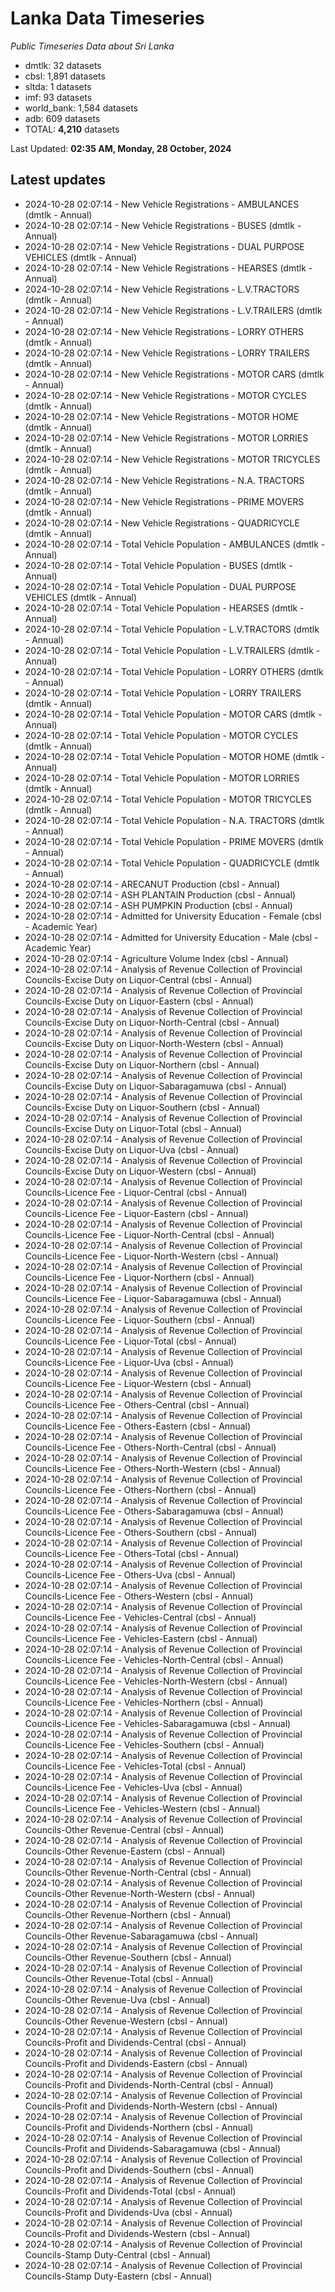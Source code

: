 # Lanka Data Timeseries
*Public Timeseries Data about Sri Lanka*

* dmtlk: 32 datasets
* cbsl: 1,891 datasets
* sltda: 1 datasets
* imf: 93 datasets
* world_bank: 1,584 datasets
* adb: 609 datasets
* TOTAL: **4,210** datasets

Last Updated: **02:35 AM, Monday, 28 October, 2024**

## Latest updates

* 2024-10-28 02:07:14 - New Vehicle Registrations - AMBULANCES (dmtlk - Annual)
* 2024-10-28 02:07:14 - New Vehicle Registrations - BUSES (dmtlk - Annual)
* 2024-10-28 02:07:14 - New Vehicle Registrations - DUAL PURPOSE VEHICLES (dmtlk - Annual)
* 2024-10-28 02:07:14 - New Vehicle Registrations - HEARSES (dmtlk - Annual)
* 2024-10-28 02:07:14 - New Vehicle Registrations - L.V.TRACTORS (dmtlk - Annual)
* 2024-10-28 02:07:14 - New Vehicle Registrations - L.V.TRAILERS (dmtlk - Annual)
* 2024-10-28 02:07:14 - New Vehicle Registrations - LORRY OTHERS (dmtlk - Annual)
* 2024-10-28 02:07:14 - New Vehicle Registrations - LORRY TRAILERS (dmtlk - Annual)
* 2024-10-28 02:07:14 - New Vehicle Registrations - MOTOR CARS (dmtlk - Annual)
* 2024-10-28 02:07:14 - New Vehicle Registrations - MOTOR CYCLES (dmtlk - Annual)
* 2024-10-28 02:07:14 - New Vehicle Registrations - MOTOR HOME (dmtlk - Annual)
* 2024-10-28 02:07:14 - New Vehicle Registrations - MOTOR LORRIES (dmtlk - Annual)
* 2024-10-28 02:07:14 - New Vehicle Registrations - MOTOR TRICYCLES (dmtlk - Annual)
* 2024-10-28 02:07:14 - New Vehicle Registrations - N.A. TRACTORS (dmtlk - Annual)
* 2024-10-28 02:07:14 - New Vehicle Registrations - PRIME MOVERS (dmtlk - Annual)
* 2024-10-28 02:07:14 - New Vehicle Registrations - QUADRICYCLE (dmtlk - Annual)
* 2024-10-28 02:07:14 - Total Vehicle Population - AMBULANCES (dmtlk - Annual)
* 2024-10-28 02:07:14 - Total Vehicle Population - BUSES (dmtlk - Annual)
* 2024-10-28 02:07:14 - Total Vehicle Population - DUAL PURPOSE VEHICLES (dmtlk - Annual)
* 2024-10-28 02:07:14 - Total Vehicle Population - HEARSES (dmtlk - Annual)
* 2024-10-28 02:07:14 - Total Vehicle Population - L.V.TRACTORS (dmtlk - Annual)
* 2024-10-28 02:07:14 - Total Vehicle Population - L.V.TRAILERS (dmtlk - Annual)
* 2024-10-28 02:07:14 - Total Vehicle Population - LORRY OTHERS (dmtlk - Annual)
* 2024-10-28 02:07:14 - Total Vehicle Population - LORRY TRAILERS (dmtlk - Annual)
* 2024-10-28 02:07:14 - Total Vehicle Population - MOTOR CARS (dmtlk - Annual)
* 2024-10-28 02:07:14 - Total Vehicle Population - MOTOR CYCLES (dmtlk - Annual)
* 2024-10-28 02:07:14 - Total Vehicle Population - MOTOR HOME (dmtlk - Annual)
* 2024-10-28 02:07:14 - Total Vehicle Population - MOTOR LORRIES (dmtlk - Annual)
* 2024-10-28 02:07:14 - Total Vehicle Population - MOTOR TRICYCLES (dmtlk - Annual)
* 2024-10-28 02:07:14 - Total Vehicle Population - N.A. TRACTORS (dmtlk - Annual)
* 2024-10-28 02:07:14 - Total Vehicle Population - PRIME MOVERS (dmtlk - Annual)
* 2024-10-28 02:07:14 - Total Vehicle Population - QUADRICYCLE (dmtlk - Annual)
* 2024-10-28 02:07:14 - ARECANUT Production (cbsl - Annual)
* 2024-10-28 02:07:14 - ASH PLANTAIN Production (cbsl - Annual)
* 2024-10-28 02:07:14 - ASH PUMPKIN Production (cbsl - Annual)
* 2024-10-28 02:07:14 - Admitted for University Education - Female (cbsl - Academic Year)
* 2024-10-28 02:07:14 - Admitted for University Education - Male (cbsl - Academic Year)
* 2024-10-28 02:07:14 - Agriculture Volume Index (cbsl - Annual)
* 2024-10-28 02:07:14 - Analysis of Revenue Collection of Provincial Councils-Excise Duty on Liquor-Central (cbsl - Annual)
* 2024-10-28 02:07:14 - Analysis of Revenue Collection of Provincial Councils-Excise Duty on Liquor-Eastern (cbsl - Annual)
* 2024-10-28 02:07:14 - Analysis of Revenue Collection of Provincial Councils-Excise Duty on Liquor-North-Central (cbsl - Annual)
* 2024-10-28 02:07:14 - Analysis of Revenue Collection of Provincial Councils-Excise Duty on Liquor-North-Western (cbsl - Annual)
* 2024-10-28 02:07:14 - Analysis of Revenue Collection of Provincial Councils-Excise Duty on Liquor-Northern (cbsl - Annual)
* 2024-10-28 02:07:14 - Analysis of Revenue Collection of Provincial Councils-Excise Duty on Liquor-Sabaragamuwa (cbsl - Annual)
* 2024-10-28 02:07:14 - Analysis of Revenue Collection of Provincial Councils-Excise Duty on Liquor-Southern (cbsl - Annual)
* 2024-10-28 02:07:14 - Analysis of Revenue Collection of Provincial Councils-Excise Duty on Liquor-Total (cbsl - Annual)
* 2024-10-28 02:07:14 - Analysis of Revenue Collection of Provincial Councils-Excise Duty on Liquor-Uva (cbsl - Annual)
* 2024-10-28 02:07:14 - Analysis of Revenue Collection of Provincial Councils-Excise Duty on Liquor-Western (cbsl - Annual)
* 2024-10-28 02:07:14 - Analysis of Revenue Collection of Provincial Councils-Licence Fee - Liquor-Central (cbsl - Annual)
* 2024-10-28 02:07:14 - Analysis of Revenue Collection of Provincial Councils-Licence Fee - Liquor-Eastern (cbsl - Annual)
* 2024-10-28 02:07:14 - Analysis of Revenue Collection of Provincial Councils-Licence Fee - Liquor-North-Central (cbsl - Annual)
* 2024-10-28 02:07:14 - Analysis of Revenue Collection of Provincial Councils-Licence Fee - Liquor-North-Western (cbsl - Annual)
* 2024-10-28 02:07:14 - Analysis of Revenue Collection of Provincial Councils-Licence Fee - Liquor-Northern (cbsl - Annual)
* 2024-10-28 02:07:14 - Analysis of Revenue Collection of Provincial Councils-Licence Fee - Liquor-Sabaragamuwa (cbsl - Annual)
* 2024-10-28 02:07:14 - Analysis of Revenue Collection of Provincial Councils-Licence Fee - Liquor-Southern (cbsl - Annual)
* 2024-10-28 02:07:14 - Analysis of Revenue Collection of Provincial Councils-Licence Fee - Liquor-Total (cbsl - Annual)
* 2024-10-28 02:07:14 - Analysis of Revenue Collection of Provincial Councils-Licence Fee - Liquor-Uva (cbsl - Annual)
* 2024-10-28 02:07:14 - Analysis of Revenue Collection of Provincial Councils-Licence Fee - Liquor-Western (cbsl - Annual)
* 2024-10-28 02:07:14 - Analysis of Revenue Collection of Provincial Councils-Licence Fee - Others-Central (cbsl - Annual)
* 2024-10-28 02:07:14 - Analysis of Revenue Collection of Provincial Councils-Licence Fee - Others-Eastern (cbsl - Annual)
* 2024-10-28 02:07:14 - Analysis of Revenue Collection of Provincial Councils-Licence Fee - Others-North-Central (cbsl - Annual)
* 2024-10-28 02:07:14 - Analysis of Revenue Collection of Provincial Councils-Licence Fee - Others-North-Western (cbsl - Annual)
* 2024-10-28 02:07:14 - Analysis of Revenue Collection of Provincial Councils-Licence Fee - Others-Northern (cbsl - Annual)
* 2024-10-28 02:07:14 - Analysis of Revenue Collection of Provincial Councils-Licence Fee - Others-Sabaragamuwa (cbsl - Annual)
* 2024-10-28 02:07:14 - Analysis of Revenue Collection of Provincial Councils-Licence Fee - Others-Southern (cbsl - Annual)
* 2024-10-28 02:07:14 - Analysis of Revenue Collection of Provincial Councils-Licence Fee - Others-Total (cbsl - Annual)
* 2024-10-28 02:07:14 - Analysis of Revenue Collection of Provincial Councils-Licence Fee - Others-Uva (cbsl - Annual)
* 2024-10-28 02:07:14 - Analysis of Revenue Collection of Provincial Councils-Licence Fee - Others-Western (cbsl - Annual)
* 2024-10-28 02:07:14 - Analysis of Revenue Collection of Provincial Councils-Licence Fee - Vehicles-Central (cbsl - Annual)
* 2024-10-28 02:07:14 - Analysis of Revenue Collection of Provincial Councils-Licence Fee - Vehicles-Eastern (cbsl - Annual)
* 2024-10-28 02:07:14 - Analysis of Revenue Collection of Provincial Councils-Licence Fee - Vehicles-North-Central (cbsl - Annual)
* 2024-10-28 02:07:14 - Analysis of Revenue Collection of Provincial Councils-Licence Fee - Vehicles-North-Western (cbsl - Annual)
* 2024-10-28 02:07:14 - Analysis of Revenue Collection of Provincial Councils-Licence Fee - Vehicles-Northern (cbsl - Annual)
* 2024-10-28 02:07:14 - Analysis of Revenue Collection of Provincial Councils-Licence Fee - Vehicles-Sabaragamuwa (cbsl - Annual)
* 2024-10-28 02:07:14 - Analysis of Revenue Collection of Provincial Councils-Licence Fee - Vehicles-Southern (cbsl - Annual)
* 2024-10-28 02:07:14 - Analysis of Revenue Collection of Provincial Councils-Licence Fee - Vehicles-Total (cbsl - Annual)
* 2024-10-28 02:07:14 - Analysis of Revenue Collection of Provincial Councils-Licence Fee - Vehicles-Uva (cbsl - Annual)
* 2024-10-28 02:07:14 - Analysis of Revenue Collection of Provincial Councils-Licence Fee - Vehicles-Western (cbsl - Annual)
* 2024-10-28 02:07:14 - Analysis of Revenue Collection of Provincial Councils-Other Revenue-Central (cbsl - Annual)
* 2024-10-28 02:07:14 - Analysis of Revenue Collection of Provincial Councils-Other Revenue-Eastern (cbsl - Annual)
* 2024-10-28 02:07:14 - Analysis of Revenue Collection of Provincial Councils-Other Revenue-North-Central (cbsl - Annual)
* 2024-10-28 02:07:14 - Analysis of Revenue Collection of Provincial Councils-Other Revenue-North-Western (cbsl - Annual)
* 2024-10-28 02:07:14 - Analysis of Revenue Collection of Provincial Councils-Other Revenue-Northern (cbsl - Annual)
* 2024-10-28 02:07:14 - Analysis of Revenue Collection of Provincial Councils-Other Revenue-Sabaragamuwa (cbsl - Annual)
* 2024-10-28 02:07:14 - Analysis of Revenue Collection of Provincial Councils-Other Revenue-Southern (cbsl - Annual)
* 2024-10-28 02:07:14 - Analysis of Revenue Collection of Provincial Councils-Other Revenue-Total (cbsl - Annual)
* 2024-10-28 02:07:14 - Analysis of Revenue Collection of Provincial Councils-Other Revenue-Uva (cbsl - Annual)
* 2024-10-28 02:07:14 - Analysis of Revenue Collection of Provincial Councils-Other Revenue-Western (cbsl - Annual)
* 2024-10-28 02:07:14 - Analysis of Revenue Collection of Provincial Councils-Profit and Dividends-Central (cbsl - Annual)
* 2024-10-28 02:07:14 - Analysis of Revenue Collection of Provincial Councils-Profit and Dividends-Eastern (cbsl - Annual)
* 2024-10-28 02:07:14 - Analysis of Revenue Collection of Provincial Councils-Profit and Dividends-North-Central (cbsl - Annual)
* 2024-10-28 02:07:14 - Analysis of Revenue Collection of Provincial Councils-Profit and Dividends-North-Western (cbsl - Annual)
* 2024-10-28 02:07:14 - Analysis of Revenue Collection of Provincial Councils-Profit and Dividends-Northern (cbsl - Annual)
* 2024-10-28 02:07:14 - Analysis of Revenue Collection of Provincial Councils-Profit and Dividends-Sabaragamuwa (cbsl - Annual)
* 2024-10-28 02:07:14 - Analysis of Revenue Collection of Provincial Councils-Profit and Dividends-Southern (cbsl - Annual)
* 2024-10-28 02:07:14 - Analysis of Revenue Collection of Provincial Councils-Profit and Dividends-Total (cbsl - Annual)
* 2024-10-28 02:07:14 - Analysis of Revenue Collection of Provincial Councils-Profit and Dividends-Uva (cbsl - Annual)
* 2024-10-28 02:07:14 - Analysis of Revenue Collection of Provincial Councils-Profit and Dividends-Western (cbsl - Annual)
* 2024-10-28 02:07:14 - Analysis of Revenue Collection of Provincial Councils-Stamp Duty-Central (cbsl - Annual)
* 2024-10-28 02:07:14 - Analysis of Revenue Collection of Provincial Councils-Stamp Duty-Eastern (cbsl - Annual)